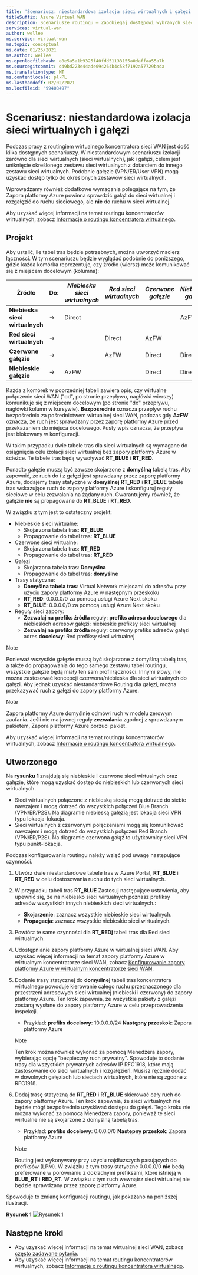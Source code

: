 ```yaml
---
title: 'Scenariusz: niestandardowa izolacja sieci wirtualnych i gałęzi'
titleSuffix: Azure Virtual WAN
description: Scenariusze routingu — Zapobiegaj dostępowi wybranych sieci wirtualnych i gałęzi do siebie nawzajem
services: virtual-wan
author: wellee
ms.service: virtual-wan
ms.topic: conceptual
ms.date: 01/25/2021
ms.author: wellee
ms.openlocfilehash: e8e5a5a1b9325f40fdd51133155a0daffaa55a7b
ms.sourcegitcommit: d49bd223e44ade094264b4c58f7192a57729bada
ms.translationtype: MT
ms.contentlocale: pl-PL
ms.lasthandoff: 02/02/2021
ms.locfileid: "99408497"
---
```

# <a name="scenario-custom-isolation-for-virtual-networks-and-branches"></a>Scenariusz: niestandardowa izolacja sieci wirtualnych i gałęzi

Podczas pracy z routingiem wirtualnego koncentratora sieci WAN jest dość kilka dostępnych scenariuszy. W niestandardowym scenariuszu izolacji zarówno dla sieci wirtualnych (sieci wirtualnych), jak i gałęzi, celem jest uniknięcie określonego zestawu sieci wirtualnych z dotarciem do innego zestawu sieci wirtualnych. Podobnie gałęzie (VPN/ER/User VPN) mogą uzyskać dostęp tylko do określonych zestawów sieci wirtualnych.

Wprowadzamy również dodatkowe wymagania polegające na tym, że Zapora platformy Azure powinna sprawdzić gałąź do sieci wirtualnej i rozgałęzić do ruchu sieciowego, ale **nie**  do ruchu w sieci wirtualnej.  

Aby uzyskać więcej informacji na temat routingu koncentratorów wirtualnych, zobacz [Informacje o routingu koncentratora wirtualnego](about-virtual-hub-routing.md).

## <a name="design"></a><a name="design"></a>Projekt

Aby ustalić, ile tabel tras będzie potrzebnych, można utworzyć macierz łączności. W tym scenariuszu będzie wyglądać podobnie do poniższego, gdzie każda komórka reprezentuje, czy źródło (wiersz) może komunikować się z miejscem docelowym (kolumna):

| Źródło | Do:| *Niebieska sieci wirtualnych* | *Red sieci wirtualnych* | *Czerwone gałęzie*| *Niebieskie gałęzie*| 
|---|---|---|---|---|---|
| **Niebieska sieci wirtualnych** |   &#8594;|   Direct     |           |   |  AzFW|
| **Red sieci wirtualnych**  |   &#8594;|              |   Direct  |  AzFW  | 
| **Czerwone gałęzie**   |   &#8594;|   |   AzFW  |  Direct | Direct
| **Niebieskie gałęzie**| &#8594;| AzFW  |   |Direct   | Direct

Każda z komórek w poprzedniej tabeli zawiera opis, czy wirtualne połączenie sieci WAN ("od", po stronie przepływu, nagłówki wierszy) komunikuje się z miejscem docelowym (po stronie "do" przepływu, nagłówki kolumn w kursywie). **Bezpośrednie** oznacza przepływ ruchu bezpośrednio za pośrednictwem wirtualnej sieci WAN, podczas gdy **AzFW** oznacza, że ruch jest sprawdzany przez zaporę platformy Azure przed przekazaniem do miejsca docelowego. Pusty wpis oznacza, że przepływ jest blokowany w konfiguracji.

W takim przypadku dwie tabele tras dla sieci wirtualnych są wymagane do osiągnięcia celu izolacji sieci wirtualnej bez zapory platformy Azure w ścieżce. Te tabele tras będą wywoływać **RT_BLUE** i **RT_RED**.

Ponadto gałęzie muszą być zawsze skojarzone z  **domyślną** tabelą tras. Aby zapewnić, że ruch do i z gałęzi jest sprawdzany przez zaporę platformy Azure, dodajemy trasy statyczne w **domyślnej** **RT_RED** i **RT_BLUE** tabele tras wskazujące ruch do zapory platformy Azure i skonfiguruj reguły sieciowe w celu zezwalania na żądany ruch. Gwarantujemy również, że gałęzie **nie** są propagowane do **RT_BLUE** i **RT_RED**.

W związku z tym jest to ostateczny projekt:

* Niebieskie sieci wirtualne:
  * Skojarzona tabela tras: **RT_BLUE**
  * Propagowanie do tabel tras: **RT_BLUE**
* Czerwone sieci wirtualne:
  * Skojarzona tabela tras: **RT_RED**
  * Propagowanie do tabel tras: **RT_RED** 
* Gałęzi
  * Skojarzona tabela tras: **Domyślna**
  * Propagowanie do tabel tras: **domyślne**
* Trasy statyczne:
    * **Domyślna tabela tras**: Virtual Network miejscami do adresów przy użyciu zapory platformy Azure w następnym przeskoku
    * **RT_RED**: 0.0.0.0/0 za pomocą usługi Azure Next skoku
    * **RT_BLUE**: 0.0.0.0/0 za pomocą usługi Azure Next skoku
* Reguły sieci zapory:
    * **Zezwalaj na** **prefiks źródła** reguły: **prefiks adresu docelowego** dla niebieskich adresów gałęzi: niebieskie prefiksy sieci wirtualnej 
    * **Zezwalaj na**  **prefiks źródła** reguły: czerwony prefiks adresów gałęzi adres **docelowy**: Red prefiksy sieci wirtualnej

> [!NOTE]
> Ponieważ wszystkie gałęzie muszą być skojarzone z domyślną tabelą tras, a także do propagowania do tego samego zestawu tabel routingu, wszystkie gałęzie będą miały ten sam profil łączności. Innymi słowy, nie można zastosować koncepcji czerwona/niebieska dla sieci wirtualnych do gałęzi. Aby jednak uzyskać niestandardowe Routing dla gałęzi, można przekazywać ruch z gałęzi do zapory platformy Azure.

> [!NOTE]
> Zapora platformy Azure domyślnie odmówi ruch w modelu zerowym zaufania. Jeśli nie ma jawnej reguły **zezwalania** zgodnej z sprawdzanym pakietem, Zapora platformy Azure porzuci pakiet.

Aby uzyskać więcej informacji na temat routingu koncentratorów wirtualnych, zobacz [Informacje o routingu koncentratora wirtualnego](about-virtual-hub-routing.md).



## <a name="workflow"></a><a name="architecture"></a>Utworzonego

Na **rysunku 1** znajdują się niebieskie i czerwone sieci wirtualnych oraz gałęzie, które mogą uzyskać dostęp do niebieskich lub czerwonych sieci wirtualnych.

* Sieci wirtualnych połączone z niebieską siecią mogą dotrzeć do siebie nawzajem i mogą dotrzeć do wszystkich połączeń Blue Branch (VPN/ER/P2S). Na diagramie niebieską gałęzią jest lokacja sieci VPN typu lokacja-lokacja.
* Sieci wirtualnych z czerwonymi połączeniami mogą się komunikować nawzajem i mogą dotrzeć do wszystkich połączeń Red Branch (VPN/ER/P2S). Na diagramie czerwona gałąź to użytkownicy sieci VPN typu punkt-lokacja.

Podczas konfigurowania routingu należy wziąć pod uwagę następujące czynności.

1. Utwórz dwie niestandardowe tabele tras w Azure Portal, **RT_BLUE** i **RT_RED** w celu dostosowania ruchu do tych sieci wirtualnych.
2. W przypadku tabeli tras **RT_BLUE** Zastosuj następujące ustawienia, aby upewnić się, że na niebiesko sieci wirtualnych poznasz prefiksy adresów wszystkich innych niebieskich sieci wirtualnych.:
   * **Skojarzenie**: zaznacz wszystkie niebieskie sieci wirtualnych.
   * **Propagacja**: zaznacz wszystkie niebieskie sieci wirtualnych.
3. Powtórz te same czynności dla **RT_REDj** tabeli tras dla Red sieci wirtualnych.
4. Udostępnianie zapory platformy Azure w wirtualnej sieci WAN. Aby uzyskać więcej informacji na temat zapory platformy Azure w wirtualnym koncentratorze sieci WAN, zobacz [Konfigurowanie zapory platformy Azure w wirtualnym koncentratorze sieci WAN](howto-firewall.md).
5. Dodanie trasy statycznej do **domyślnej** tabeli tras koncentratora wirtualnego powoduje kierowanie całego ruchu przeznaczonego dla przestrzeni adresowych sieci wirtualnej (niebieski i czerwony) do zapory platformy Azure. Ten krok zapewnia, że wszystkie pakiety z gałęzi zostaną wysłane do zapory platformy Azure w celu przeprowadzenia inspekcji.
    * Przykład: **prefiks docelowy**: 10.0.0.0/24 **Następny przeskok**: Zapora platformy Azure
    >[!NOTE]
    > Ten krok można również wykonać za pomocą Menedżera zapory, wybierając opcję "bezpieczny ruch prywatny". Spowoduje to dodanie trasy dla wszystkich prywatnych adresów IP RFC1918, które mają zastosowanie do sieci wirtualnych i rozgałęzień. Musisz ręcznie dodać w dowolnych gałęziach lub sieciach wirtualnych, które nie są zgodne z RFC1918. 

6. Dodaj trasę statyczną do **RT_RED** i **RT_BLUE** skierować cały ruch do zapory platformy Azure. Ten krok zapewnia, że sieci wirtualnych nie będzie mógł bezpośrednio uzyskiwać dostępu do gałęzi. Tego kroku nie można wykonać za pomocą Menedżera zapory, ponieważ te sieci wirtualne nie są skojarzone z domyślną tabelą tras.
    * Przykład: **prefiks docelowy**: 0.0.0.0/0 **Następny przeskok**: Zapora platformy Azure

    > [!NOTE]
    > Routing jest wykonywany przy użyciu najdłuższych pasujących do prefiksów (LPM). W związku z tym trasy statyczne 0.0.0.0/0 **nie** będą preferowane w porównaniu z dokładnymi prefiksami, które istnieją w **BLUE_RT** i **RED_RT**. W związku z tym ruch wewnątrz sieci wirtualnej nie będzie sprawdzany przez zaporę platformy Azure.

Spowoduje to zmianę konfiguracji routingu, jak pokazano na poniższej ilustracji.

**Rysunek 1** 
 [ ![ Rysunek 1 ](./media/routing-scenarios/custom-branch-vnet/custom-branch.png)](./media/routing-scenarios/custom-branch-vnet/custom-branch.png#lightbox)

## <a name="next-steps"></a>Następne kroki

* Aby uzyskać więcej informacji na temat wirtualnej sieci WAN, zobacz [często zadawane pytania](virtual-wan-faq.md).
* Aby uzyskać więcej informacji na temat routingu koncentratorów wirtualnych, zobacz [Informacje o routingu koncentratora wirtualnego](about-virtual-hub-routing.md).

